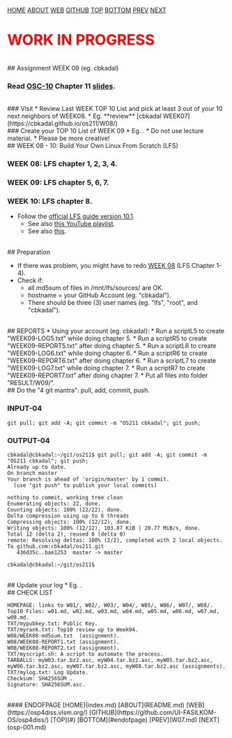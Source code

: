 ---
---

[HOME](index.md)
[ABOUT](README.md)
[WEB](https://osp4diss.vlsm.org/)
[GITHUB](https://github.com/UI-FASILKOM-OS/osp4diss/)
[TOP](#)
[BOTTOM](#endofpage)
[PREV](W07.md)
[NEXT](osp-001.md)

# <span style="color:red; font-weight:bold; font-size:larger;">WORK IN PROGRESS</span>

<br>
## Assignment WEEK 09 (eg. cbkadal) 

### Read [OSC-10](https://www.os-book.com/OS10/) Chapter 11 [slides](https://www.os-book.com/OS10/slide-dir/).

<br>
### Visit <https://os.vlsm.org/GitHubPages/>
* Review Last WEEK TOP 10 List and pick at least 3 out of your 10 next neighbors of WEEK08.
* Eg. **review** [cbkadal WEEK07](https://cbkadal.github.io/os211/W08/)

<br>
### Create your TOP 10 List of WEEK 09
* Eg. <https://cbkadal.github.io/os211/W09/>.
* Do not use lecture material.
* Please be more creative!

<br>
## WEEK 08 - 10: Build Your Own Linux From Scratch (LFS)

### WEEK 08: LFS chapter 1, 2, 3, 4.

### WEEK 09: LFS chapter 5, 6, 7.

### WEEK 10: LFS chapter 8.

* Follow the [official LFS guide version 10.1](https://www.linuxfromscratch.org/lfs/view/10.1/).
  * See also [this YouTube playlist](https://www.youtube.com/playlist?list=PLyc5xVO2uDsAlIkKBIGauDQ6LejoQovyL).
  * See also [this](https://lfs.vlsm.org/).

<br>
## Preparation

* If there was problem, you might have to redo [WEEK 08](W08.md) (LFS Chapter 1-4).
* Check if:
  * all md5sum of files in /mnt/lfs/sources/ are OK.
  * hostname = your GitHub Account (eg. "cbkadal").
  * There should be three (3) user names (eg. "lfs", "root", and "cbkadal").

<br>
## REPORTS
* Using your account (eg. cbkadal):
  * Run a scriptL5 to create "WEEK09-LOG5.txt" while doing chapter 5.
  * Run a scriptR5 to create "WEEK09-REPORT5.txt" after doing chapter 5.
  * Run a scriptL6 to create "WEEK09-LOG6.txt" while doing chapter 6.
  * Run a scriptR6 to create "WEEK09-REPORT6.txt" after doing chapter 6.
  * Run a scriptL7 to create "WEEK09-LOG7.txt" while doing chapter 7.
  * Run a scriptR7 to create "WEEK09-REPORT7.txt" after doing chapter 7.
* Put all files into folder "RESULT/W09/".


<br>
## Do the "4 git mantra": pull, add, commit, push.

### INPUT-04
```
git pull; git add -A; git commit -m "OS211 cbkadal"; git push;

```

### OUTPUT-04
```
cbkadal@cbkadal:~/git/os211$ git pull; git add -A; git commit -m "OS211 cbkadal"; git push;
Already up to date.
On branch master
Your branch is ahead of 'origin/master' by 1 commit.
  (use "git push" to publish your local commits)

nothing to commit, working tree clean
Enumerating objects: 22, done.
Counting objects: 100% (22/22), done.
Delta compression using up to 6 threads
Compressing objects: 100% (12/12), done.
Writing objects: 100% (12/12), 103.87 KiB | 20.77 MiB/s, done.
Total 12 (delta 2), reused 0 (delta 0)
remote: Resolving deltas: 100% (2/2), completed with 2 local objects.
To github.com:cbkadal/os211.git
   436d35c..bae1253  master -> master

cbkadal@cbkadal:~/git/os211$ 

```

<br>
## Update your log
* Eg. <https://cbkadal.github.io/os211/TXT/mylog.txt>.

<br>
## CHECK LIST

```
HOMEPAGE: links to W01/, W02/, W03/, W04/, W05/, W06/, W07/, W08/.
Top10 Files: w01.md, w02.md, w03.md, w04.md, w05.md, w06.md, w07.md, w08.md.
TXT/mypubkey.txt: Public Key.
TXT/myrank.txt: Top10 review up to Week04.
W08/WEEK08-md5sum.txt  (assignment).
W08/WEEK08-REPORT1.txt (assignment).
W08/WEEK08-REPORT2.txt (assignment).
TXT/myscript.sh: A script to automate the process.
TARBALLS: myW03.tar.bz2.asc, myW04.tar.bz2.asc, myW05.tar.bz2.asc, 
myW06.tar.bz2.asc, myW07.tar.bz2.asc, myW08.tar.bz2.asc (assignments).
TXT/mylog.txt: Log Update.
Checksum: SHA256SUM .
Signature: SHA256SUM.asc.

```

<br>
#### ENDOFPAGE
[HOME](index.md)
[ABOUT](README.md)
[WEB](https://osp4diss.vlsm.org/)
[GITHUB](https://github.com/UI-FASILKOM-OS/osp4diss/)
[TOP](#)
[BOTTOM](#endofpage)
[PREV](W07.md)
[NEXT](osp-001.md)
<br>

